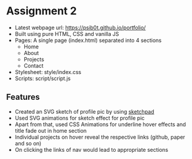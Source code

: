 # Assignment 2

- Latest webpage url: https://psib0t.github.io/portfolio/
- Built using pure HTML, CSS and vanilla JS
- Pages: A single page (index.html) separated into 4 sections
    - Home
    - About
    - Projects
    - Contact
- Stylesheet: style/index.css
- Scripts: script/script.js

## Features
- Created an SVG sketch of profile pic by using [sketchpad](https://sketch.io/sketchpad/)
- Used SVG animations for sketch effect for profile pic
- Apart from that, used CSS Animations for underline hover effects and title fade out in home section
- Individual projects on hover reveal the respective links (github, paper and so on)
- On clicking the links of nav would lead to appropriate sections
